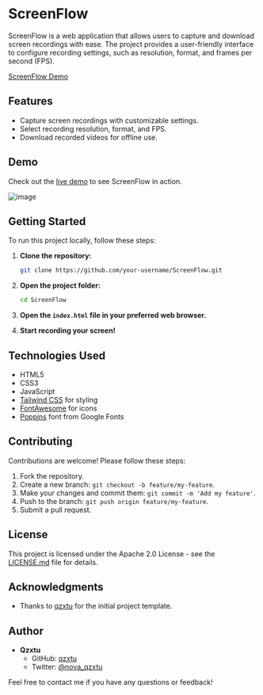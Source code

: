 # ScreenFlow

ScreenFlow is a web application that allows users to capture and download screen recordings with ease. The project provides a user-friendly interface to configure recording settings, such as resolution, format, and frames per second (FPS).

[ScreenFlow Demo](https://github.com/qzxtu/ScreenFlow/assets/69091361/f75c9c8f-48f8-4e0f-96f6-b60443f52757)

## Features

- Capture screen recordings with customizable settings.
- Select recording resolution, format, and FPS.
- Download recorded videos for offline use.

## Demo

Check out the [live demo](https://qzxtu.github.io/ScreenFlow/) to see ScreenFlow in action.

![image](https://github.com/qzxtu/ScreenFlow/assets/69091361/8f50bdc8-92f2-470f-bf9d-ca37737e5948)

## Getting Started

To run this project locally, follow these steps:

1. **Clone the repository:**

    ```bash
    git clone https://github.com/your-username/ScreenFlow.git
    ```

2. **Open the project folder:**

    ```bash
    cd ScreenFlow
    ```

3. **Open the `index.html` file in your preferred web browser.**

4. **Start recording your screen!**

## Technologies Used

- HTML5
- CSS3
- JavaScript
- [Tailwind CSS](https://tailwindcss.com/) for styling
- [FontAwesome](https://fontawesome.com/) for icons
- [Poppins](https://fonts.google.com/specimen/Poppins) font from Google Fonts

## Contributing

Contributions are welcome! Please follow these steps:

1. Fork the repository.
2. Create a new branch: `git checkout -b feature/my-feature`.
3. Make your changes and commit them: `git commit -m 'Add my feature'`.
4. Push to the branch: `git push origin feature/my-feature`.
5. Submit a pull request.

## License

This project is licensed under the Apache 2.0 License - see the [LICENSE.md](LICENSE.md) file for details.

## Acknowledgments

- Thanks to [qzxtu](https://github.com/qzxtu) for the initial project template.

## Author

- **Qzxtu**
  - GitHub: [qzxtu](https://github.com/your-username)
  - Twitter: [@nova_qzxtu](https://twitter.com/nova_qzxtu)

Feel free to contact me if you have any questions or feedback!

